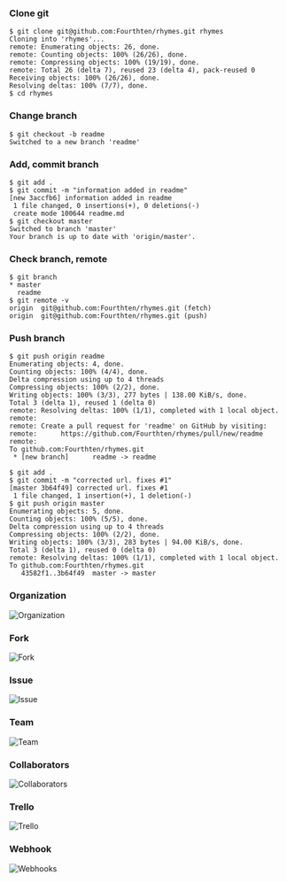 ### Clone git
```
$ git clone git@github.com:Fourthten/rhymes.git rhymes
Cloning into 'rhymes'...
remote: Enumerating objects: 26, done.
remote: Counting objects: 100% (26/26), done.
remote: Compressing objects: 100% (19/19), done.
remote: Total 26 (delta 7), reused 23 (delta 4), pack-reused 0
Receiving objects: 100% (26/26), done.
Resolving deltas: 100% (7/7), done.
$ cd rhymes
```
### Change branch
```
$ git checkout -b readme
Switched to a new branch 'readme'
```
### Add, commit branch
```
$ git add .
$ git commit -m "information added in readme"
[new 3accfb6] information added in readme
 1 file changed, 0 insertions(+), 0 deletions(-)
 create mode 100644 readme.md
$ git checkout master
Switched to branch 'master'
Your branch is up to date with 'origin/master'.
```
### Check branch, remote
```
$ git branch
* master
  readme
$ git remote -v
origin  git@github.com:Fourthten/rhymes.git (fetch)
origin  git@github.com:Fourthten/rhymes.git (push)
```
### Push branch
```
$ git push origin readme
Enumerating objects: 4, done.
Counting objects: 100% (4/4), done.
Delta compression using up to 4 threads
Compressing objects: 100% (2/2), done.
Writing objects: 100% (3/3), 277 bytes | 138.00 KiB/s, done.
Total 3 (delta 1), reused 1 (delta 0)
remote: Resolving deltas: 100% (1/1), completed with 1 local object.
remote:
remote: Create a pull request for 'readme' on GitHub by visiting:
remote:      https://github.com/Fourthten/rhymes/pull/new/readme
remote:
To github.com:Fourthten/rhymes.git
 * [new branch]      readme -> readme

$ git add .
$ git commit -m "corrected url. fixes #1"
[master 3b64f49] corrected url. fixes #1
 1 file changed, 1 insertion(+), 1 deletion(-)
$ git push origin master
Enumerating objects: 5, done.
Counting objects: 100% (5/5), done.
Delta compression using up to 4 threads
Compressing objects: 100% (2/2), done.
Writing objects: 100% (3/3), 283 bytes | 94.00 KiB/s, done.
Total 3 (delta 1), reused 0 (delta 0)
remote: Resolving deltas: 100% (1/1), completed with 1 local object.
To github.com:Fourthten/rhymes.git
   43582f1..3b64f49  master -> master
```
### Organization 
![Organization](https://github.com/Fourthten/praxis-academy/blob/master/kemampuan-dasar/kemampuan-dasar-2/Repo%20Rhymes/images/organization.png)
### Fork 
![Fork](https://github.com/Fourthten/praxis-academy/blob/master/kemampuan-dasar/kemampuan-dasar-2/Repo%20Rhymes/images/fork.png)
### Issue 
![Issue](https://github.com/Fourthten/praxis-academy/blob/master/kemampuan-dasar/kemampuan-dasar-2/Repo%20Rhymes/images/issue.png)
### Team 
![Team](https://github.com/Fourthten/praxis-academy/blob/master/kemampuan-dasar/kemampuan-dasar-2/Repo%20Rhymes/images/team.png)
### Collaborators 
![Collaborators](https://github.com/Fourthten/praxis-academy/blob/master/kemampuan-dasar/kemampuan-dasar-2/Repo%20Rhymes/images/collaborators.png)
### Trello
![Trello](https://github.com/Fourthten/praxis-academy/blob/master/kemampuan-dasar/kemampuan-dasar-2/Repo%20Rhymes/images/Trello.PNG)
### Webhook
![Webhooks](https://github.com/Fourthten/praxis-academy/blob/master/kemampuan-dasar/kemampuan-dasar-2/Repo%20Rhymes/images/Webhook.PNG)


